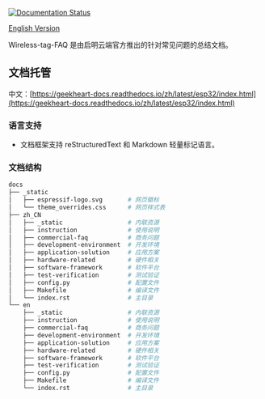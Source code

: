 [![Documentation Status](https://readthedocs.org/projects/geekheart-docs/badge/?version=latest)](https://geekheart-docs.readthedocs.io/zh/latest/?badge=latest)

[English Version](./README.md)

Wireless-tag-FAQ 是由启明云端官方推出的针对常见问题的总结文档。

## 文档托管

中文：[https://geekheart-docs.readthedocs.io/zh/latest/esp32/index.html](https://geekheart-docs.readthedocs.io/zh/latest/esp32/index.html)


### 语言支持

* 文档框架支持 reStructuredText 和 Markdown 轻量标记语言。

### 文档结构

``` bash
docs
├── _static
│   ├── espressif-logo.svg       # 网页徽标
│   └── theme_overrides.css      # 网页样式表
├── zh_CN
│   ├── _static                  # 内联资源
│   ├── instruction              # 使用说明
│   ├── commercial-faq           # 商务问题
│   ├── development-environment  # 开发环境
│   ├── application-solution     # 应用方案
│   ├── hardware-related         # 硬件相关
│   ├── software-framework       # 软件平台
│   ├── test-verification        # 测试验证
│   ├── config.py                # 配置文件
│   ├── Makefile                 # 编译文件
│   └── index.rst                # 主目录
└── en
    ├── _static                  # 内联资源
    ├── instruction              # 使用说明
    ├── commercial-faq           # 商务问题
    ├── development-environment  # 开发环境
    ├── application-solution     # 应用方案
    ├── hardware-related         # 硬件相关
    ├── software-framework       # 软件平台
    ├── test-verification        # 测试验证
    ├── config.py                # 配置文件
    ├── Makefile                 # 编译文件
    └── index.rst                # 主目录
```